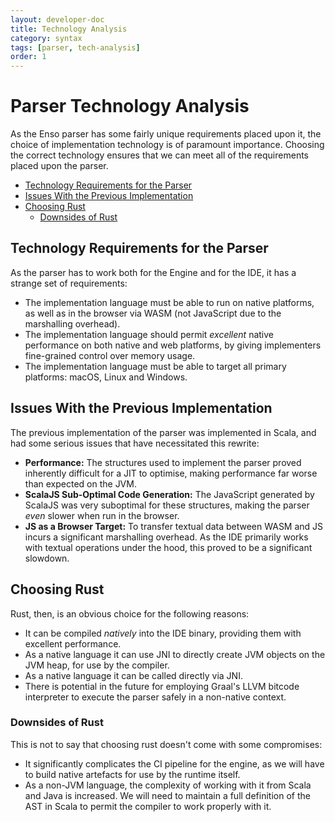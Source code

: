 ```yaml
---
layout: developer-doc
title: Technology Analysis
category: syntax
tags: [parser, tech-analysis]
order: 1
---
```


# Parser Technology Analysis
As the Enso parser has some fairly unique requirements placed upon it, the
choice of implementation technology is of paramount importance. Choosing the
correct technology ensures that we can meet all of the requirements placed upon
the parser.

<!-- MarkdownTOC levels="2,3" autolink="true" -->

- [Technology Requirements for the Parser](#technology-requirements-for-the-parser)
- [Issues With the Previous Implementation](#issues-with-the-previous-implementation)
- [Choosing Rust](#choosing-rust)
    - [Downsides of Rust](#downsides-of-rust)

<!-- /MarkdownTOC -->

## Technology Requirements for the Parser
As the parser has to work both for the Engine and for the IDE, it has a strange
set of requirements:

- The implementation language must be able to run on native platforms, as well
  as in the browser via WASM (not JavaScript due to the marshalling overhead).
- The implementation language should permit _excellent_ native performance on
  both native and web platforms, by giving implementers fine-grained control
  over memory usage.
- The implementation language must be able to target all primary platforms:
  macOS, Linux and Windows.

## Issues With the Previous Implementation
The previous implementation of the parser was implemented in Scala, and had some
serious issues that have necessitated this rewrite:

- **Performance:** The structures used to implement the parser proved inherently
  difficult for a JIT to optimise, making performance far worse than expected on
  the JVM.
- **ScalaJS Sub-Optimal Code Generation:** The JavaScript generated by ScalaJS
  was very suboptimal for these structures, making the parser _even_ slower when
  run in the browser.
- **JS as a Browser Target:** To transfer textual data between WASM and JS
  incurs a significant marshalling overhead. As the IDE primarily works with
  textual operations under the hood, this proved to be a significant slowdown.

## Choosing Rust
Rust, then, is an obvious choice for the following reasons:

- It can be compiled _natively_ into the IDE binary, providing them with
  excellent performance.
- As a native language it can use JNI to directly create JVM objects on the JVM
  heap, for use by the compiler.
- As a native language it can be called directly via JNI.
- There is potential in the future for employing Graal's LLVM bitcode
  interpreter to execute the parser safely in a non-native context.

### Downsides of Rust
This is not to say that choosing rust doesn't come with some compromises:

- It significantly complicates the CI pipeline for the engine, as we will have
  to build native artefacts for use by the runtime itself.
- As a non-JVM language, the complexity of working with it from Scala and Java
  is increased. We will need to maintain a full definition of the AST in Scala
  to permit the compiler to work properly with it.
